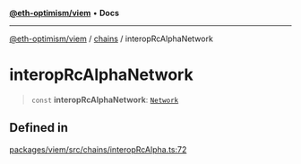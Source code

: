 [**@eth-optimism/viem**](../../README.md) • **Docs**

***

[@eth-optimism/viem](../../README.md) / [chains](../README.md) / interopRcAlphaNetwork

# interopRcAlphaNetwork

> `const` **interopRcAlphaNetwork**: [`Network`](../type-aliases/Network.md)

## Defined in

[packages/viem/src/chains/interopRcAlpha.ts:72](https://github.com/ethereum-optimism/ecosystem/blob/8c0ceae82d8e909c0d00b4601d7c7276090774cc/packages/viem/src/chains/interopRcAlpha.ts#L72)
